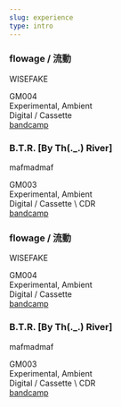 ```yaml
---
slug: experience
type: intro
---
```

<!-- discography -->


### flowage / 流動

WISEFAKE

GM004<br>
Experimental, Ambient<br>
Digital / Cassette<br>
[bandcamp](https://jyugam.bandcamp.com/album/flowage)


### B​.​T​.​R. [By Th​(​.​_​.​) River]

mafmadmaf

GM003<br>
Experimental, Ambient<br>
Digital / Cassette \ CDR<br>
[bandcamp](https://jyugam.bandcamp.com/album/b-t-r-by-th-river)
 
<!-- lang -->

### flowage / 流動

WISEFAKE

GM004<br>
Experimental, Ambient<br>
Digital / Cassette<br>
[bandcamp](https://jyugam.bandcamp.com/album/flowage)


### B​.​T​.​R. [By Th​(​.​_​.​) River]

mafmadmaf

GM003<br>
Experimental, Ambient<br>
Digital / Cassette \ CDR<br>
[bandcamp](https://jyugam.bandcamp.com/album/b-t-r-by-th-river)